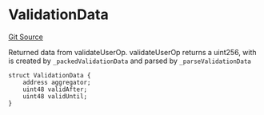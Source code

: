 # ValidationData
[Git Source](https://github.com/TrueWallet/contracts/blob/db2e75cb332931da5fdaa38bec9e4d367be1d851/src/helper/Helpers.sol)

Returned data from validateUserOp.
validateUserOp returns a uint256, with is created by `_packedValidationData` and parsed by `_parseValidationData`


```solidity
struct ValidationData {
    address aggregator;
    uint48 validAfter;
    uint48 validUntil;
}
```

